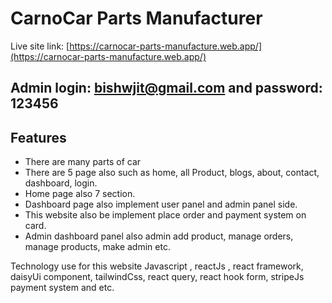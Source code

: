 # CarnoCar Parts Manufacturer

Live site link: [https://carnocar-parts-manufacture.web.app/](https://carnocar-parts-manufacture.web.app/) 

## Admin login: bishwjit@gmail.com  and password: 123456
## Features

* There are many parts of car
* There are 5 page also such as home, all Product, blogs, about, contact, dashboard, login.
* Home page also 7 section.
* Dashboard page also implement user panel and admin panel side.
* This website also be implement place order and payment system on card.
* Admin dashboard panel also admin add product, manage orders, manage products, make admin etc.

Technology use for this website Javascript , reactJs , react framework, daisyUi component, tailwindCss, react query, react hook form, stripeJs payment system and etc.